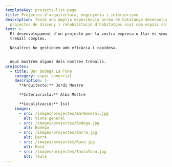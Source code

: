 ```yaml
---
templateKey: projects-list-page
title: Projectes d'arquitectura, enginyeria i interiorisme
description: Tenim una àmplia experiència arreu de Catalunya desenvolupant
  projectes de disseny i rehabilitació d'habitatges així com espais comercials.
text: >-
  El desenvolupament d'un projecte per la vostra empresa o llar és sempre un
  treball complex.

  Nosaltres ho gestionem amb eficàcia i rapidesa.


  Aquí mostrem alguns dels nostres treballs.
projectes:
  - title: Bar Bodega La Tona
    category: espai comercial
    description: |-
      **Arquitecte:** Jordi Mestre

      **Interiorista:** Alba Mestre

      **Localització:** Isil
    images:
      - src: /images/projectes/BarGeneral.jpg
        alt: Vista general
      - src: /images/projectes/Bodega.jpg
        alt: Bodega
      - src: /images/projectes/Barra.jpg
        alt: Barra
      - src: /images/projectes/Raco.jpg
        alt: Racó
      - src: /images/projectes/TaulaTona.jpg
        alt: Taula
---
```

